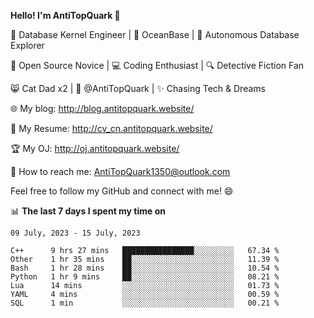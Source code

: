 
**Hello! I'm AntiTopQuark 👋**

🔧 Database Kernel Engineer | 🌊 OceanBase | 🤖 Autonomous Database Explorer

🌱 Open Source Novice | 💻 Coding Enthusiast | 🔍 Detective Fiction Fan

😸 Cat Dad x2 | 🎉 @AntiTopQuark | ✨ Chasing Tech & Dreams

🌐 My blog: http://blog.antitopquark.website/

📄 My Resume: http://cv_cn.antitopquark.website/

🏆 My OJ: http://oj.antitopquark.website/

📧 How to reach me: AntiTopQuark1350@outlook.com

Feel free to follow my GitHub and connect with me! 😄

📊 **The last 7 days I spent my time on** 

<!--START_SECTION:waka-->
```text
09 July, 2023 - 15 July, 2023

C++      9 hrs 27 mins   ████████████████░░░░░░░░░   67.34 % 
Other    1 hr 35 mins    ██░░░░░░░░░░░░░░░░░░░░░░░   11.39 % 
Bash     1 hr 28 mins    ██░░░░░░░░░░░░░░░░░░░░░░░   10.54 % 
Python   1 hr 9 mins     ██░░░░░░░░░░░░░░░░░░░░░░░   08.21 % 
Lua      14 mins         ░░░░░░░░░░░░░░░░░░░░░░░░░   01.73 % 
YAML     4 mins          ░░░░░░░░░░░░░░░░░░░░░░░░░   00.59 % 
SQL      1 min           ░░░░░░░░░░░░░░░░░░░░░░░░░   00.21 %
```
<!--END_SECTION:waka-->


